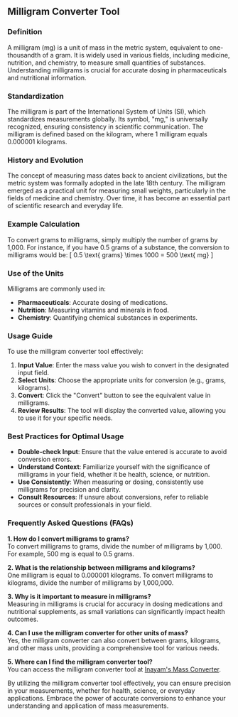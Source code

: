 ## Milligram Converter Tool

### Definition
A milligram (mg) is a unit of mass in the metric system, equivalent to one-thousandth of a gram. It is widely used in various fields, including medicine, nutrition, and chemistry, to measure small quantities of substances. Understanding milligrams is crucial for accurate dosing in pharmaceuticals and nutritional information.

### Standardization
The milligram is part of the International System of Units (SI), which standardizes measurements globally. Its symbol, "mg," is universally recognized, ensuring consistency in scientific communication. The milligram is defined based on the kilogram, where 1 milligram equals 0.000001 kilograms.

### History and Evolution
The concept of measuring mass dates back to ancient civilizations, but the metric system was formally adopted in the late 18th century. The milligram emerged as a practical unit for measuring small weights, particularly in the fields of medicine and chemistry. Over time, it has become an essential part of scientific research and everyday life.

### Example Calculation
To convert grams to milligrams, simply multiply the number of grams by 1,000. For instance, if you have 0.5 grams of a substance, the conversion to milligrams would be:
\[ 
0.5 \text{ grams} \times 1000 = 500 \text{ mg} 
\]

### Use of the Units
Milligrams are commonly used in:
- **Pharmaceuticals**: Accurate dosing of medications.
- **Nutrition**: Measuring vitamins and minerals in food.
- **Chemistry**: Quantifying chemical substances in experiments.

### Usage Guide
To use the milligram converter tool effectively:
1. **Input Value**: Enter the mass value you wish to convert in the designated input field.
2. **Select Units**: Choose the appropriate units for conversion (e.g., grams, kilograms).
3. **Convert**: Click the "Convert" button to see the equivalent value in milligrams.
4. **Review Results**: The tool will display the converted value, allowing you to use it for your specific needs.

### Best Practices for Optimal Usage
- **Double-check Input**: Ensure that the value entered is accurate to avoid conversion errors.
- **Understand Context**: Familiarize yourself with the significance of milligrams in your field, whether it be health, science, or nutrition.
- **Use Consistently**: When measuring or dosing, consistently use milligrams for precision and clarity.
- **Consult Resources**: If unsure about conversions, refer to reliable sources or consult professionals in your field.

### Frequently Asked Questions (FAQs)

**1. How do I convert milligrams to grams?**  
To convert milligrams to grams, divide the number of milligrams by 1,000. For example, 500 mg is equal to 0.5 grams.

**2. What is the relationship between milligrams and kilograms?**  
One milligram is equal to 0.000001 kilograms. To convert milligrams to kilograms, divide the number of milligrams by 1,000,000.

**3. Why is it important to measure in milligrams?**  
Measuring in milligrams is crucial for accuracy in dosing medications and nutritional supplements, as small variations can significantly impact health outcomes.

**4. Can I use the milligram converter for other units of mass?**  
Yes, the milligram converter can also convert between grams, kilograms, and other mass units, providing a comprehensive tool for various needs.

**5. Where can I find the milligram converter tool?**  
You can access the milligram converter tool at [Inayam's Mass Converter](https://www.inayam.co/unit-converter/mass).

By utilizing the milligram converter tool effectively, you can ensure precision in your measurements, whether for health, science, or everyday applications. Embrace the power of accurate conversions to enhance your understanding and application of mass measurements.